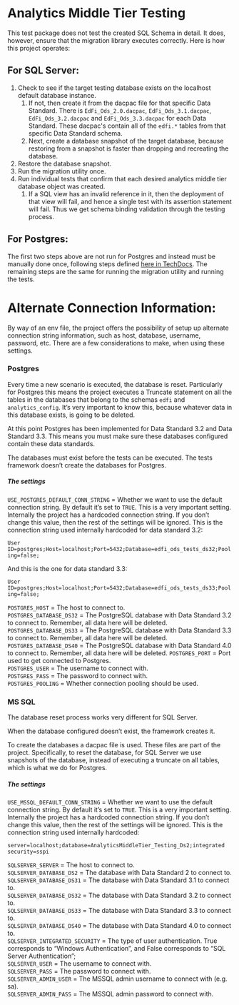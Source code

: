 ﻿# Analytics Middle Tier Testing

This test package does not test the created SQL Schema in detail. It does,
however, ensure that the migration library executes correctly. Here is how this
project operates:

## For SQL Server:
1. Check to see if the target testing database exists on the localhost default
   database instance.
    1. If not, then create it from the dacpac file for that specific Data
       Standard. There is `EdFi_Ods_2.0.dacpac`, `EdFi_Ods_3.1.dacpac`, `EdFi_Ods_3.2.dacpac`
       and `EdFi_Ods_3.3.dacpac` for each Data Standard. These dacpac's contain all
       of the `edfi.*` tables from that specific Data Standard schema.
    2. Next, create a database snapshot of the target database, because
       restoring from a snapshot is faster than dropping and recreating the
       database.
2. Restore the database snapshot.
3. Run the migration utility once.
4. Run individual tests that confirm that each desired analytics middle tier
   database object was created.
    1. If a SQL view has an invalid reference in it, then the deployment of that
       view will fail, and hence a single test with its assertion statement will
       fail. Thus we get schema binding validation through the testing process.

## For Postgres:
The first two steps above are not run for Postgres and instead must be manually
done once, following steps defined [here in
TechDocs](https://techdocs.ed-fi.org/pages/viewpage.action?pageId=98570706). The
remaining steps are the same for running the migration utility and running the
tests.

# Alternate Connection Information: 
By way of an env file, the project offers the possibility of setup up alternate connection string information, such as host, database, username, password, etc.
There are a few considerations to make, when using these settings.

### Postgres

Every time a new scenario is executed, the database is reset. Particularly for Postgres this means the project executes a Truncate statement on all the tables in the databases that belong to the schemas `edfi` and `analytics_config`. It’s very important to know this, because whatever data in this database exists, is going to be deleted. 

At this point Postgres has been implemented for Data Standard 3.2 and Data Standard 3.3. This means you must make sure these databases configured contain these data standards.

The databases must exist before the tests can be executed. The tests framework doesn’t create the databases for Postgres.

##### The settings

`USE_POSTGRES_DEFAULT_CONN_STRING` = Whether we want to use the default connection string. By default it’s set to `TRUE`. 
This is a very important setting. Internally the project has a hardcoded connection string. If you don’t change this value, then the rest of the settings will be ignored. This is the connection string used internally hardcoded for data standard 3.2:  

`User ID=postgres;Host=localhost;Port=5432;Database=edfi_ods_tests_ds32;Pooling=false;`

And this is the one for data standard 3.3:  

`User ID=postgres;Host=localhost;Port=5432;Database=edfi_ods_tests_ds33;Pooling=false;`

`POSTGRES_HOST` = The host to connect to.  
`POSTGRES_DATABASE_DS32` = The PostgreSQL database with Data Standard 3.2 to connect to. Remember, all data here will be deleted.
`POSTGRES_DATABASE_DS33` = The PostgreSQL database with Data Standard 3.3 to connect to. Remember, all data here will be deleted.
`POSTGRES_DATABASE_DS40` = The PostgreSQL database with Data Standard 4.0 to connect to. Remember, all data here will be deleted.
`POSTGRES_PORT` = Port used to get connected to Postgres.  
`POSTGRES_USER` = The username to connect with.  
`POSTGRES_PASS` = The password to connect with.  
`POSTGRES_POOLING` = Whether connection pooling should be used.  

### MS SQL

The database reset process works very different for SQL Server. 

When the database configured doesn’t exist, the framework creates it.

To create the databases a dacpac file is used. These files are part of the project. 
Specifically, to reset the database, for SQL Server we use snapshots of the database, instead of executing a truncate on all tables, which is what we do for Postgres. 

##### The settings
`USE_MSSQL_DEFAULT_CONN_STRING` = Whether we want to use the default connection string. By default it’s set to `TRUE`. 
This is a very important setting. Internally the project has a hardcoded connection string. If you don’t change this value, then the rest of the settings will be ignored. This is the connection string used internally hardcoded: 

`server=localhost;database=AnalyticsMiddleTier_Testing_Ds2;integrated security=sspi`

`SQLSERVER_SERVER` = The host to connect to.  
`SQLSERVER_DATABASE_DS2` = The database with Data Standard 2 to connect to.  
`SQLSERVER_DATABASE_DS31` = The database with Data Standard 3.1 to connect to.  
`SQLSERVER_DATABASE_DS32` = The database with Data Standard 3.2 to connect to.  
`SQLSERVER_DATABASE_DS33` = The database with Data Standard 3.3 to connect to.  
`SQLSERVER_DATABASE_DS40` = The database with Data Standard 4.0 to connect to.  
`SQLSERVER_INTEGRATED_SECURITY` = The type of user authentication. True corresponds to “Windows Authentication”, and False corresponds to “SQL Server Authentication”;  
`SQLSERVER_USER` = The username to connect with.  
`SQLSERVER_PASS` = The password to connect with.  
`SQLSERVER_ADMIN_USER` = The MSSQL admin username to connect with (e.g. sa).  
`SQLSERVER_ADMIN_PASS` = The MSSQL admin password to connect with.  
